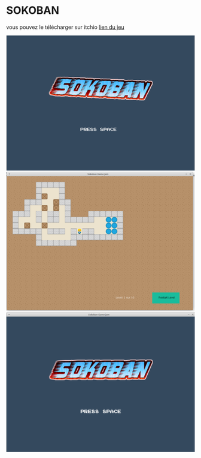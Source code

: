 # SOKOBAN #

vous pouvez le télécharger sur itchio [lien du jeu](https://jvlassoie.itch.io/sokobangamejam)

![Image](/other/sokoban.gif)
![Image](/other/sokobanLevel.png)
![Image](/other/sokobanMenu.png)
